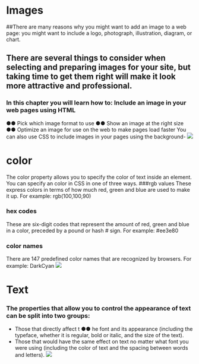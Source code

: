 # Images 

##There are many reasons why you might want to add an image to a web page: you might want to include a logo, photograph, illustration, diagram, or chart.
## There are several things to consider when selecting and preparing images for your site, but taking time to get them right will make it look more attractive and professional.

### In this chapter you will learn how to: Include an image in your web pages using HTML

●● Pick which image format to use
●● Show an image at the right size
●● Optimize an image for use on the web to make pages
load faster You can also use CSS to include images in your pages using the background-
![](https://thewebdesign.club/wp-content/uploads/2020/04/how-to-make-a-website-using-html-and-css-website-design-in-html-and-css.jpg)

# color 
The color property allows you to specify the color of text inside an element. You can specify an  color in CSS in one of three ways.
###rgb values
These express colors in terms of how much red, green and blue are used to make it up. For example: rgb(100,100,90)

### hex codes
These are six-digit codes that represent the amount of red, green and blue in a color,
preceded by a pound or hash # sign. For example: #ee3e80

### color names

There are 147 predefined color names that are recognized by browsers. For example: DarkCyan
![](https://th.bing.com/th/id/OIP.yUvh9BAUkmv4uvIlbuvOmwHaJM?pid=ImgDet&rs=1)

# Text

### The properties that allow you to control the appearance of text can be split into two groups:

- Those that directly affect t ●● he font and its appearance (including the typeface, whether it is regular, bold or italic, and the size of the text).
-  Those that would have the same effect on text no matter what font you were using (including the color of text and the spacing between words and letters).
![](https://th.bing.com/th/id/R.25e047053481160f0e6377b84efac420?rik=pnuM1iZgYXt60A&pid=ImgRaw)
